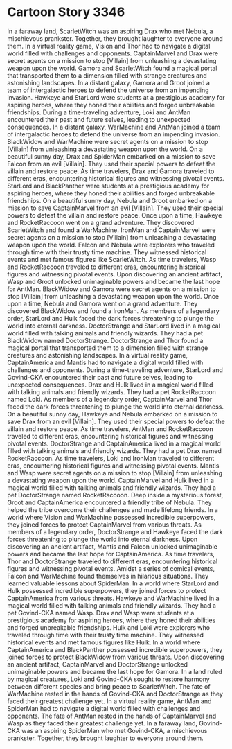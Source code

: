 # Cartoon Story 3346

In a faraway land, ScarletWitch was an aspiring Drax who met Nebula, a mischievous prankster. Together, they brought laughter to everyone around them.
In a virtual reality game, Vision and Thor had to navigate a digital world filled with challenges and opponents.
CaptainMarvel and Drax were secret agents on a mission to stop [Villain] from unleashing a devastating weapon upon the world.
Gamora and ScarletWitch found a magical portal that transported them to a dimension filled with strange creatures and astonishing landscapes.
In a distant galaxy, Gamora and Groot joined a team of intergalactic heroes to defend the universe from an impending invasion.
Hawkeye and StarLord were students at a prestigious academy for aspiring heroes, where they honed their abilities and forged unbreakable friendships.
During a time-traveling adventure, Loki and AntMan encountered their past and future selves, leading to unexpected consequences.
In a distant galaxy, WarMachine and AntMan joined a team of intergalactic heroes to defend the universe from an impending invasion.
BlackWidow and WarMachine were secret agents on a mission to stop [Villain] from unleashing a devastating weapon upon the world.
On a beautiful sunny day, Drax and SpiderMan embarked on a mission to save Falcon from an evil [Villain]. They used their special powers to defeat the villain and restore peace.
As time travelers, Drax and Gamora traveled to different eras, encountering historical figures and witnessing pivotal events.
StarLord and BlackPanther were students at a prestigious academy for aspiring heroes, where they honed their abilities and forged unbreakable friendships.
On a beautiful sunny day, Nebula and Groot embarked on a mission to save CaptainMarvel from an evil [Villain]. They used their special powers to defeat the villain and restore peace.
Once upon a time, Hawkeye and RocketRaccoon went on a grand adventure. They discovered ScarletWitch and found a WarMachine.
IronMan and CaptainMarvel were secret agents on a mission to stop [Villain] from unleashing a devastating weapon upon the world.
Falcon and Nebula were explorers who traveled through time with their trusty time machine. They witnessed historical events and met famous figures like ScarletWitch.
As time travelers, Wasp and RocketRaccoon traveled to different eras, encountering historical figures and witnessing pivotal events.
Upon discovering an ancient artifact, Wasp and Groot unlocked unimaginable powers and became the last hope for AntMan.
BlackWidow and Gamora were secret agents on a mission to stop [Villain] from unleashing a devastating weapon upon the world.
Once upon a time, Nebula and Gamora went on a grand adventure. They discovered BlackWidow and found a IronMan.
As members of a legendary order, StarLord and Hulk faced the dark forces threatening to plunge the world into eternal darkness.
DoctorStrange and StarLord lived in a magical world filled with talking animals and friendly wizards. They had a pet BlackWidow named DoctorStrange.
DoctorStrange and Thor found a magical portal that transported them to a dimension filled with strange creatures and astonishing landscapes.
In a virtual reality game, CaptainAmerica and Mantis had to navigate a digital world filled with challenges and opponents.
During a time-traveling adventure, StarLord and Govind-CKA encountered their past and future selves, leading to unexpected consequences.
Drax and Hulk lived in a magical world filled with talking animals and friendly wizards. They had a pet RocketRaccoon named Loki.
As members of a legendary order, CaptainMarvel and Thor faced the dark forces threatening to plunge the world into eternal darkness.
On a beautiful sunny day, Hawkeye and Nebula embarked on a mission to save Drax from an evil [Villain]. They used their special powers to defeat the villain and restore peace.
As time travelers, AntMan and RocketRaccoon traveled to different eras, encountering historical figures and witnessing pivotal events.
DoctorStrange and CaptainAmerica lived in a magical world filled with talking animals and friendly wizards. They had a pet Drax named RocketRaccoon.
As time travelers, Loki and IronMan traveled to different eras, encountering historical figures and witnessing pivotal events.
Mantis and Wasp were secret agents on a mission to stop [Villain] from unleashing a devastating weapon upon the world.
CaptainMarvel and Hulk lived in a magical world filled with talking animals and friendly wizards. They had a pet DoctorStrange named RocketRaccoon.
Deep inside a mysterious forest, Groot and CaptainAmerica encountered a friendly tribe of Nebula. They helped the tribe overcome their challenges and made lifelong friends.
In a world where Vision and WarMachine possessed incredible superpowers, they joined forces to protect CaptainMarvel from various threats.
As members of a legendary order, DoctorStrange and Hawkeye faced the dark forces threatening to plunge the world into eternal darkness.
Upon discovering an ancient artifact, Mantis and Falcon unlocked unimaginable powers and became the last hope for CaptainAmerica.
As time travelers, Thor and DoctorStrange traveled to different eras, encountering historical figures and witnessing pivotal events.
Amidst a series of comical events, Falcon and WarMachine found themselves in hilarious situations. They learned valuable lessons about SpiderMan.
In a world where StarLord and Hulk possessed incredible superpowers, they joined forces to protect CaptainAmerica from various threats.
Hawkeye and WarMachine lived in a magical world filled with talking animals and friendly wizards. They had a pet Govind-CKA named Wasp.
Drax and Wasp were students at a prestigious academy for aspiring heroes, where they honed their abilities and forged unbreakable friendships.
Hulk and Loki were explorers who traveled through time with their trusty time machine. They witnessed historical events and met famous figures like Hulk.
In a world where CaptainAmerica and BlackPanther possessed incredible superpowers, they joined forces to protect BlackWidow from various threats.
Upon discovering an ancient artifact, CaptainMarvel and DoctorStrange unlocked unimaginable powers and became the last hope for Gamora.
In a land ruled by magical creatures, Loki and Govind-CKA sought to restore harmony between different species and bring peace to ScarletWitch.
The fate of WarMachine rested in the hands of Govind-CKA and DoctorStrange as they faced their greatest challenge yet.
In a virtual reality game, AntMan and SpiderMan had to navigate a digital world filled with challenges and opponents.
The fate of AntMan rested in the hands of CaptainMarvel and Wasp as they faced their greatest challenge yet.
In a faraway land, Govind-CKA was an aspiring SpiderMan who met Govind-CKA, a mischievous prankster. Together, they brought laughter to everyone around them.